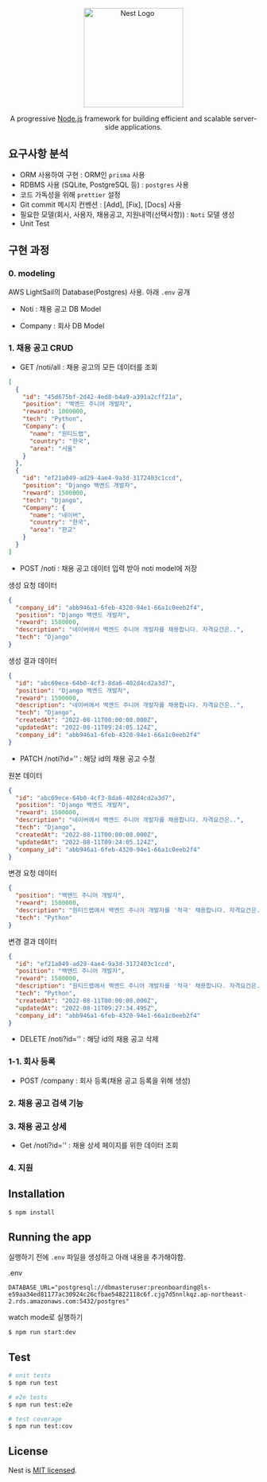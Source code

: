 <p align="center">
  <a href="http://nestjs.com/" target="blank"><img src="https://nestjs.com/img/logo-small.svg" width="200" alt="Nest Logo" /></a>
</p>

[circleci-image]: https://img.shields.io/circleci/build/github/nestjs/nest/master?token=abc123def456
[circleci-url]: https://circleci.com/gh/nestjs/nest

  <p align="center">A progressive <a href="http://nodejs.org" target="_blank">Node.js</a> framework for building efficient and scalable server-side applications.</p>

## 요구사항 분석

- ORM 사용하여 구현 : ORM인 `prisma` 사용
- RDBMS 사용 (SQLite, PostgreSQL 등) : `postgres` 사용
- 코드 가독성을 위해 `prettier` 설정
- Git commit 메시지 컨벤션 : [Add], [Fix], [Docs] 사용
- 필요한 모델(회사, 사용자, 채용공고, 지원내역(선택사항)) : `Noti` 모델 생성
- Unit Test

## 구현 과정

### 0. modeling

AWS LightSail의 Database(Postgres) 사용. 아래 `.env` 공개

- Noti : 채용 공고 DB Model

- Company : 회사 DB Model

### 1. 채용 공고 CRUD

- GET /noti/all : 채용 공고의 모든 데이터를 조회

```json
[
  {
    "id": "45d675bf-2d42-4ed8-b4a9-a391a2cff21a",
    "position": "백엔드 주니어 개발자",
    "reward": 1000000,
    "tech": "Python",
    "Company": {
      "name": "원티드랩",
      "country": "한국",
      "area": "서울"
    }
  },
  {
    "id": "ef21a049-ad29-4ae4-9a3d-3172403c1ccd",
    "position": "Django 백엔드 개발자",
    "reward": 1500000,
    "tech": "Django",
    "Company": {
      "name": "네이버",
      "country": "한국",
      "area": "판교"
    }
  }
]
```

- POST /noti : 채용 공고 데이터 입력 받아 noti model에 저장

생성 요청 데이터

```json
{
  "company_id": "abb946a1-6feb-4320-94e1-66a1c0eeb2f4",
  "position": "Django 백엔드 개발자",
  "reward": 1500000,
  "description": "네이버에서 백엔드 주니어 개발자를 채용합니다. 자격요건은..",
  "tech": "Django"
}
```

생성 결과 데이터

```json
{
  "id": "abc69ece-64b0-4cf3-8da6-402d4cd2a3d7",
  "position": "Django 백엔드 개발자",
  "reward": 1500000,
  "description": "네이버에서 백엔드 주니어 개발자를 채용합니다. 자격요건은..",
  "tech": "Django",
  "createdAt": "2022-08-11T00:00:00.000Z",
  "updatedAt": "2022-08-11T09:24:05.124Z",
  "company_id": "abb946a1-6feb-4320-94e1-66a1c0eeb2f4"
}
```

- PATCH /noti?id='' : 해당 id의 채용 공고 수정

원본 데이터

```json
{
  "id": "abc69ece-64b0-4cf3-8da6-402d4cd2a3d7",
  "position": "Django 백엔드 개발자",
  "reward": 1500000,
  "description": "네이버에서 백엔드 주니어 개발자를 채용합니다. 자격요건은..",
  "tech": "Django",
  "createdAt": "2022-08-11T00:00:00.000Z",
  "updatedAt": "2022-08-11T09:24:05.124Z",
  "company_id": "abb946a1-6feb-4320-94e1-66a1c0eeb2f4"
}
```

변경 요청 데이터

```json
{
  "position": "백엔드 주니어 개발자",
  "reward": 1500000,
  "description": "원티드랩에서 백엔드 주니어 개발자를 '적극' 채용합니다. 자격요건은..",
  "tech": "Python"
}
```

변경 결과 데이터

```json
{
  "id": "ef21a049-ad29-4ae4-9a3d-3172403c1ccd",
  "position": "백엔드 주니어 개발자",
  "reward": 1500000,
  "description": "원티드랩에서 백엔드 주니어 개발자를 '적극' 채용합니다. 자격요건은..",
  "tech": "Python",
  "createdAt": "2022-08-11T00:00:00.000Z",
  "updatedAt": "2022-08-11T09:27:34.495Z",
  "company_id": "abb946a1-6feb-4320-94e1-66a1c0eeb2f4"
}
```

- DELETE /noti?id='' : 해당 id의 채용 공고 삭제

### 1-1. 회사 등록

- POST /company : 회사 등록(채용 공고 등록을 위해 생성)

### 2. 채용 공고 검색 기능

### 3. 채용 공고 상세

- Get /noti?id='' : 채용 상세 페이지를 위한 데이터 조회

### 4. 지원

## Installation

```bash
$ npm install
```

## Running the app

실행하기 전에 `.env` 파일을 생성하고 아래 내용을 추가해야함.

.env

```
DATABASE_URL="postgresql://dbmasteruser:preonboarding@ls-e59aa34ed81177ac30924c26cfbae54822118c6f.cjg7d5nnlkqz.ap-northeast-2.rds.amazonaws.com:5432/postgres"
```

watch mode로 실행하기

```bash
$ npm run start:dev
```

## Test

```bash
# unit tests
$ npm run test

# e2e tests
$ npm run test:e2e

# test coverage
$ npm run test:cov
```

## License

Nest is [MIT licensed](LICENSE).
